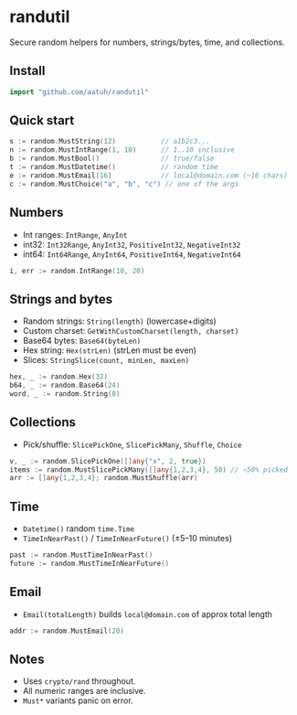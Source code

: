 # randutil

Secure random helpers for numbers, strings/bytes, time, and collections.

## Install

```go
import "github.com/aatuh/randutil"
```

## Quick start

```go
s := random.MustString(12)           // a1b2c3...
n := random.MustIntRange(1, 10)      // 1..10 inclusive
b := random.MustBool()               // true/false
t := random.MustDatetime()           // random time
e := random.MustEmail(16)            // local@domain.com (~16 chars)
c := random.MustChoice("a", "b", "c") // one of the args
```

## Numbers

- Int ranges: `IntRange`, `AnyInt`
- int32: `Int32Range`, `AnyInt32`, `PositiveInt32`, `NegativeInt32`
- int64: `Int64Range`, `AnyInt64`, `PositiveInt64`, `NegativeInt64`

```go
i, err := random.IntRange(10, 20)
```

## Strings and bytes

- Random strings: `String(length)` (lowercase+digits)
- Custom charset: `GetWithCustomCharset(length, charset)`
- Base64 bytes: `Base64(byteLen)`
- Hex string: `Hex(strLen)` (strLen must be even)
- Slices: `StringSlice(count, minLen, maxLen)`

```go
hex, _ := random.Hex(32)
b64, _ := random.Base64(24)
word, _ := random.String(8)
```

## Collections

- Pick/shuffle: `SlicePickOne`, `SlicePickMany`, `Shuffle`, `Choice`

```go
v, _ := random.SlicePickOne([]any{"x", 2, true})
items := random.MustSlicePickMany([]any{1,2,3,4}, 50) // ~50% picked
arr := []any{1,2,3,4}; random.MustShuffle(arr)
```

## Time

- `Datetime()` random `time.Time`
- `TimeInNearPast()` / `TimeInNearFuture()` (±5–10 minutes)

```go
past := random.MustTimeInNearPast()
future := random.MustTimeInNearFuture()
```

## Email

- `Email(totalLength)` builds `local@domain.com` of approx total length

```go
addr := random.MustEmail(20)
```

## Notes

- Uses `crypto/rand` throughout.
- All numeric ranges are inclusive.
- `Must*` variants panic on error.
